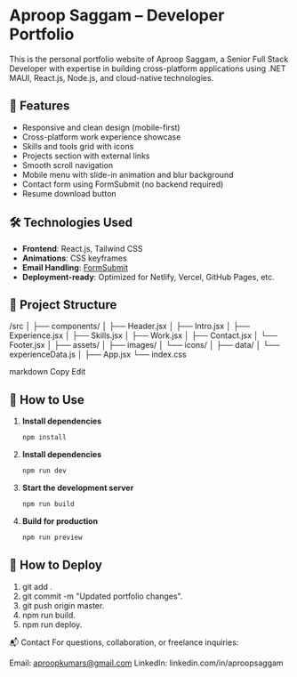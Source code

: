 # Aproop Saggam – Developer Portfolio

This is the personal portfolio website of Aproop Saggam, a Senior Full Stack Developer with expertise in building cross-platform applications using .NET MAUI, React.js, Node.js, and cloud-native technologies.

## 🚀 Features

- Responsive and clean design (mobile-first)
- Cross-platform work experience showcase
- Skills and tools grid with icons
- Projects section with external links
- Smooth scroll navigation
- Mobile menu with slide-in animation and blur background
- Contact form using FormSubmit (no backend required)
- Resume download button

## 🛠️ Technologies Used

- **Frontend**: React.js, Tailwind CSS
- **Animations**: CSS keyframes
- **Email Handling**: [FormSubmit](https://formsubmit.co/)
- **Deployment-ready**: Optimized for Netlify, Vercel, GitHub Pages, etc.

## 📂 Project Structure

/src
│
├── components/
│ ├── Header.jsx
│ ├── Intro.jsx
│ ├── Experience.jsx
│ ├── Skills.jsx
│ ├── Work.jsx
│ ├── Contact.jsx
│ └── Footer.jsx
│
├── assets/
│ ├── images/
│ └── icons/
│
├── data/
│ └── experienceData.js
│
├── App.jsx
└── index.css

markdown
Copy
Edit

## 📄 How to Use

1. **Install dependencies**

   ```bash
   npm install

   ```

2. **Install dependencies**

   ```bash
   npm run dev

   ```

3. **Start the development server**

   ```bash
   npm run build

   ```

4. **Build for production**

   ```bash
   npm run preview
   ```

## 📄 How to Deploy

1. git add .
2. git commit -m "Updated portfolio changes".
3. git push origin master.
4. npm run build.
5. npm run deploy.

📬 Contact
For questions, collaboration, or freelance inquiries:

Email: aproopkumars@gmail.com
LinkedIn: linkedin.com/in/aproopsaggam
